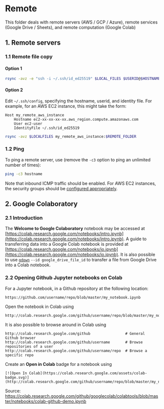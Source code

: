# Remote

This folder deals with remote servers (AWS / GCP / Azure),
remote services (Google Drive / Sheets), and
remote computation (Google Colab)

## 1. Remote servers

### 1.1 Remote file copy

#### Option 1

```bash
rsync -avz -e "ssh -i ~/.ssh/id_ed25519" $LOCAL_FILES $USERID@$HOSTNAME:$REMOTE_FOLDER
```

#### Option 2

Edit `~/.ssh/config`, specifying the hostname, userid, and identity file.
For example, for an AWS EC2 instance, this might take the form:

```
Host my_remote_aws_instance
    Hostname ec2-xx-xx-xx-xx.aws_region.compute.amazonaws.com
    User ec2-user
    IdentityFile ~/.ssh/id_ed25519
```

```bash
rsync -avz $LOCALFILES my_remote_aws_instance:$REMOTE_FOLDER
```

### 1.2 Ping

To ping a remote server, use (remove the `-c3` option to ping an unlimited number of times):

```bash
ping -c3 hostname
```

Note that inbound ICMP traffic should be enabled.  For AWS EC2 instances,
the security groups should be [configured appropriately](https://docs.aws.amazon.com/AWSEC2/latest/UserGuide/security-group-rules-reference.html#sg-rules-ping).

## 2. Google Colaboratory

### 2.1 Introduction

The **Welcome to Google Colaboratory** notebook may be accessed at
[https://colab.research.google.com/notebooks/intro.ipynb](https://colab.research.google.com/notebooks/intro.ipynb).
A guide to transferring data into a Google Colab notebook is provided at
[https://colab.research.google.com/notebooks/io.ipynb](https://colab.research.google.com/notebooks/io.ipynb).
It is also possible to use [`gdown`](https://pypi.org/project/gdown/) `--id google_drive_file_id` to
transfer a file from Google Drive into a Colab notebook.

### 2.2 Opening Github Jupyter notebooks on Colab

For a Jupyter notebook, in a Github repository at the following location:

```
https://github.com/username/repo/blob/master/my_notebook.ipynb
```

Open the notebook in Colab using

```
http://colab.research.google.com/github/username/repo/blob/master/my_notebook.ipynb
```

It is also possible to browse around in Colab using

```
http://colab.research.google.com/github                # General Github browser
http://colab.research.google.com/github/username       # Browse repositories of a user
http://colab.research.google.com/github/username/repo  # Browse a specific repo
```

Create an **Open in Colab** badge for a notebook using

```
[![Open In Colab](https://colab.research.google.com/assets/colab-badge.svg)](http://colab.research.google.com/github/username/repo/blob/master/my_notebook.ipynb)
```

Source: https://colab.research.google.com/github/googlecolab/colabtools/blob/master/notebooks/colab-github-demo.ipynb
